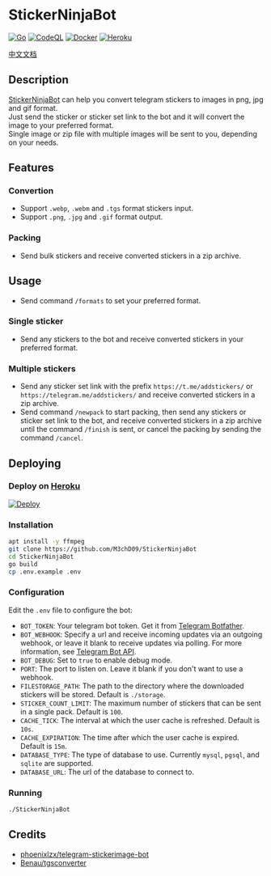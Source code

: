 # StickerNinjaBot

[![Go](https://github.com/M3chD09/StickerNinjaBot/actions/workflows/go.yml/badge.svg)](https://github.com/M3chD09/StickerNinjaBot/actions/workflows/go.yml)
[![CodeQL](https://github.com/M3chD09/StickerNinjaBot/actions/workflows/codeql-analysis.yml/badge.svg)](https://github.com/M3chD09/StickerNinjaBot/actions/workflows/codeql-analysis.yml)
[![Docker](https://github.com/M3chD09/StickerNinjaBot/actions/workflows/docker.yml/badge.svg)](https://github.com/M3chD09/StickerNinjaBot/actions/workflows/docker.yml)
[![Heroku](https://github.com/M3chD09/StickerNinjaBot/actions/workflows/heroku.yml/badge.svg)](https://github.com/M3chD09/StickerNinjaBot/actions/workflows/heroku.yml)

[中文文档](README_zh.md)

## Description
[StickerNinjaBot](https://t.me/StickerNinjaBot) can help you convert telegram stickers to images in png, jpg and gif format.  
Just send the sticker or sticker set link to the bot and it will convert the image to your preferred format.  
Single image or zip file with multiple images will be sent to you, depending on your needs.  

## Features
### Convertion
* Support `.webp`, `.webm` and `.tgs` format stickers input.
* Support `.png`, `.jpg` and `.gif` format output.
### Packing
* Send bulk stickers and receive converted stickers in a zip archive.

## Usage
* Send command `/formats` to set your preferred format.
### Single sticker
* Send any stickers to the bot and receive converted stickers in your preferred format.
### Multiple stickers
* Send any sticker set link with the prefix `https://t.me/addstickers/` or `https://telegram.me/addstickers/` and receive converted stickers in a zip archive.
* Send command `/newpack` to start packing, then send any stickers or sticker set link to the bot, and receive converted stickers in a zip archive until the command `/finish` is sent, or cancel the packing by sending the command `/cancel`.

## Deploying
### Deploy on [Heroku](https://heroku.com)
[![Deploy](https://www.herokucdn.com/deploy/button.svg)](https://heroku.com/deploy)
### Installation
```bash
apt install -y ffmpeg
git clone https://github.com/M3chD09/StickerNinjaBot
cd StickerNinjaBot
go build
cp .env.example .env
```
### Configuration
Edit the `.env` file to configure the bot:  
* `BOT_TOKEN`: Your telegram bot token. Get it from [Telegram Botfather](https://telegram.me/botfather).
* `BOT_WEBHOOK`: Specify a url and receive incoming updates via an outgoing webhook, or leave it blank to receive updates via polling. For more information, see [Telegram Bot API](https://core.telegram.org/bots/api#getting-updates).
* `BOT_DEBUG`: Set to `true` to enable debug mode.
* `PORT`: The port to listen on. Leave it blank if you don't want to use a webhook.
* `FILESTORAGE_PATH`: The path to the directory where the downloaded stickers will be stored. Default is `./storage`.
* `STICKER_COUNT_LIMIT`: The maximum number of stickers that can be sent in a single pack. Default is `100`.
* `CACHE_TICK`: The interval at which the user cache is refreshed. Default is `10s`.
* `CACHE_EXPIRATION`: The time after which the user cache is expired. Default is `15m`.
* `DATABASE_TYPE`: The type of database to use. Currently `mysql`, `pgsql`, and `sqlite` are supported.
* `DATABASE_URL`: The url of the database to connect to.
### Running
```bash
./StickerNinjaBot
```

## Credits
* [phoenixlzx/telegram-stickerimage-bot](https://github.com/phoenixlzx/telegram-stickerimage-bot)
* [Benau/tgsconverter](https://github.com/Benau/tgsconverter)
